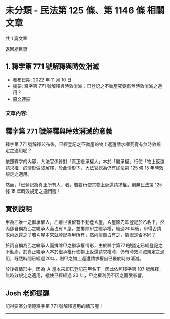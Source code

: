 # 未分類 - 民法第 125 條、第 1146 條 相關文章

共 1 篇文章

[返回總目錄](00_總目錄.md)

## 1. 釋字第 771 號解釋與時效消滅

- 發布日期: 2022 年 11 月 10 日
- 摘要: 釋字第 771 號解釋與時效消滅：已登記之不動產究竟有無時效消滅之適用？
- [原文連結](https://www.jasper-realestate.com/%e9%87%8b%e5%ad%97%e7%ac%ac-771-%e8%99%9f%e8%a7%a3%e9%87%8b%e8%88%87%e6%99%82%e6%95%88%e6%b6%88%e6%bb%85/)

### 文章內容:

## 釋字第 771 號解釋與時效消滅的意義

釋字第 771 號解釋公布後，已經登記之不動產的物上返還請求權究竟有無時效規定之適用呢？

依照釋字的內容，大法官係針對「真正繼承權人」本於「繼承權」行使「物上返還請求權」的情形做成解釋，於此情形下，大法官認為仍有民法第 125 條 15 年時效規定之適用。

然而，「已登記為真正所有人」者，若要行使其物上返還請求權，則無民法第 125 條 15 年時效規定之適用喔！

## 實例說明

甲為乙唯一之繼承權人，乙離世後留有不動產Ａ屋，Ａ屋原先即登記於乙名下，然丙卻自稱為乙之繼承人而占有Ａ屋，並排除甲之繼承權，經過20年後，甲得否請求丙返還之？若Ａ屋本來就登記為甲所有，然丙擅自占有之，情況是否不同？

於丙自稱為乙之繼承人而排除甲之繼承權情形，由於釋字第771號認定已經登記之不動產，於真正繼承人本於繼承權行使物上返還請求權時，仍有時效消滅規定之適用，既然時間已經過20年，則甲之物上返還請求權自已罹於時效消滅。

於後者情形中，因為 Ａ 屋本來即已登記在甲名下，因此依照釋字第 107 號解釋，無時效規定之適用，縱使已經經過 20 年，甲之權利仍不因之而受影響。

## Josh 老師提醒

記得要區分清楚釋字第 771 號解釋適用的情形喔！

---

